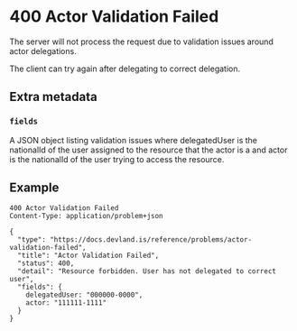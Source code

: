 # 400 Actor Validation Failed

The server will not process the request due to validation issues around actor delegations.

The client can try again after delegating to correct delegation.

## Extra metadata

### `fields`

A JSON object listing validation issues where delegatedUser is the nationalId of the user assigned to the resource that the actor is a and actor is the nationalId of the user trying to access the resource.

## Example

```
400 Actor Validation Failed
Content-Type: application/problem+json

{
  "type": "https://docs.devland.is/reference/problems/actor-validation-failed",
  "title": "Actor Validation Failed",
  "status": 400,
  "detail": "Resource forbidden. User has not delegated to correct user",
  "fields": {
    delegatedUser: "000000-0000",
    actor: "111111-1111"
  }
}
```
